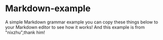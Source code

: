 # Markdown-example
A simple Markdown grammar example 
you can copy these things below to your Markdown editor to see how it works!
And this example is from "nixzhu",thank him!

